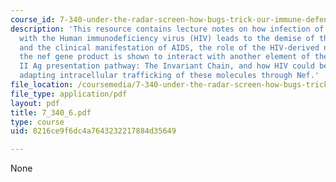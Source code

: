 ```yaml
---
course_id: 7-340-under-the-radar-screen-how-bugs-trick-our-immune-defenses-spring-2007
description: 'This resource contains lecture notes on how infection of CD4+ T cells
  with the Human immunodeficiency virus (HIV) leads to the demise of the immune system
  and the clinical manifestation of AIDS, the role of the HIV-derived nef gene, how
  the nef gene product is shown to interact with another element of the MHC class
  II Ag presentation pathway: The Invariant Chain, and how HIV could benefit from
  adapting intracellular trafficking of these molecules through Nef.'
file_location: /coursemedia/7-340-under-the-radar-screen-how-bugs-trick-our-immune-defenses-spring-2007/8216ce9f6dc4a7643232217884d35649_7_340_6.pdf
file_type: application/pdf
layout: pdf
title: 7_340_6.pdf
type: course
uid: 8216ce9f6dc4a7643232217884d35649

---
```

None